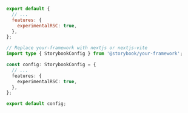 ```js filename=".storybook/main.js" renderer="react" language="js"
export default {
  // ...
  features: {
    experimentalRSC: true,
  },
};
```

```ts filename=".storybook/main.ts" renderer="react" language="ts"
// Replace your-framework with nextjs or nextjs-vite
import type { StorybookConfig } from '@storybook/your-framework';

const config: StorybookConfig = {
  // ...
  features: {
    experimentalRSC: true,
  },
};

export default config;
```
